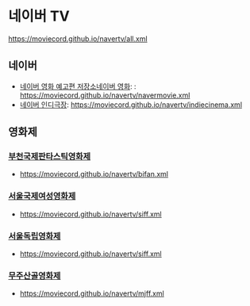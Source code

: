 # 네이버 TV
https://moviecord.github.io/navertv/all.xml

## 네이버
- [네이버 영화 예고편 저장소네이버 영화](https://tv.naver.com/kbs.independentfilm/clips): : https://moviecord.github.io/navertv/navermovie.xml
- [네이버 인디극장](https://tv.naver.com/indiecinema): https://moviecord.github.io/navertv/indiecinema.xml

## 영화제
### [부천국제판타스틱영화제](https://tv.naver.com/bifanofficial/clips)
- https://moviecord.github.io/navertv/bifan.xml

### [서울국제여성영화제](https://tv.naver.com/siwff/clips)
- https://moviecord.github.io/navertv/siff.xml

### [서울독립영화제](https://tv.naver.com/siff/clips)
- https://moviecord.github.io/navertv/siff.xml

### [무주산골영화제](https://tv.naver.com/mjff/clips)
- https://moviecord.github.io/navertv/mjff.xml

